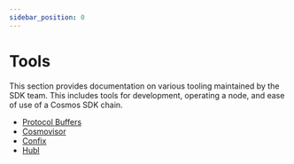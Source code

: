 ```yaml
---
sidebar_position: 0
---
```


# Tools

This section provides documentation on various tooling maintained by the SDK team.
This includes tools for development, operating a node, and ease of use of a Cosmos SDK chain.

* [Protocol Buffers](./00-protobuf.md)
* [Cosmovisor](./01-cosmovisor.md)
* [Confix](./02-confix.md)
* [Hubl](./03-hubl.md)
